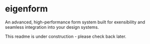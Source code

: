 # eigenform

An advanced, high-performance form system built for exensibility and seamless integration into your design systems.

This readme is under construction - please check back later.